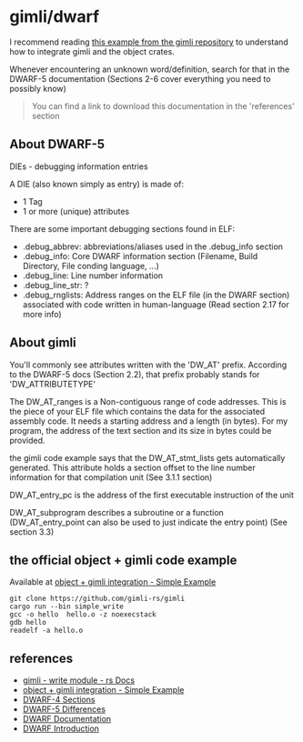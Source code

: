 # gimli/dwarf
I recommend reading [this example from the gimli
repository](https://github.com/gimli-rs/gimli/blob/master/crates/examples/src/bin/simple_write.rs)
to understand how to integrate gimli and the object crates.

Whenever encountering an unknown word/definition, search for that in the
DWARF-5 documentation (Sections 2-6 cover everything you need to possibly know)
> You can find a link to download this documentation in the 'references' section


## About DWARF-5
DIEs - debugging information entries

A DIE (also known simply as entry) is made of:
* 1 Tag
* 1 or more (unique) attributes

There are some important debugging sections found in ELF:
* .debug_abbrev: abbreviations/aliases used in the .debug_info section
* .debug_info: Core DWARF information section (Filename, Build Directory, File
conding language, ...)
* .debug_line: Line number information
* .debug_line_str: ?
* .debug_rnglists: Address ranges on the ELF file (in the DWARF section)
associated with code written in human-language (Read section 2.17 for more info)


## About gimli
You'll commonly see attributes written with the 'DW_AT' prefix. According to
the DWARF-5 docs (Section 2.2), that prefix probably stands for
'DW_ATTRIBUTETYPE'

The DW_AT_ranges is a Non-contiguous range of code addresses. This is the piece
of your ELF file which contains the data for the associated assembly code. It
needs a starting address and a length (in bytes). For my program, the address
of the text section and its size in bytes could be provided.

the gimli code example says that the DW_AT_stmt_lists gets automatically
generated. This attribute holds a section offset to the line number information
for that compilation unit (See 3.1.1 section)

DW_AT_entry_pc is the address of the first executable instruction of the unit

DW_AT_subprogram describes a subroutine or a function (DW_AT_entry_point can
also be used to just indicate the entry point) (See section 3.3)

## the official object + gimli code example
Available at [object + gimli integration -
Simple Example](https://github.com/gimli-rs/gimli/blob/master/crates/examples/src/bin/simple_write.rs)

```
git clone https://github.com/gimli-rs/gimli
cargo run --bin simple_write
gcc -o hello  hello.o -z noexecstack
gdb hello
readelf -a hello.o
```

## references
* [gimli - write module - rs Docs](https://docs.rs/gimli/latest/gimli/write/index.html)
* [object + gimli integration - Simple Example](https://github.com/gimli-rs/gimli/blob/master/crates/examples/src/bin/simple_write.rs)
* [DWARF-4 Sections](https://developer.ibm.com/articles/au-dwarf-debug-format/)
* [DWARF-5 Differences](https://dwarfstd.org/dwarf5std.html)
* [DWARF Documentation](https://dwarfstd.org/download.html)
* [DWARF Introduction](https://swatinem.de/blog/dwarf-lines/)
